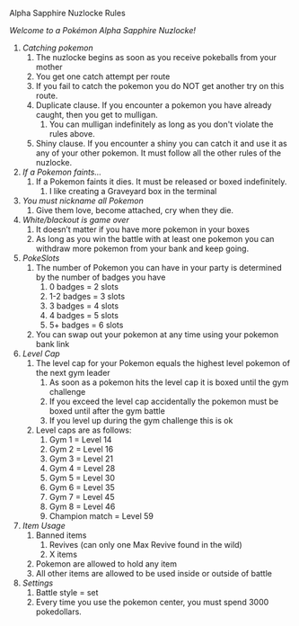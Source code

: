 Alpha Sapphire Nuzlocke Rules 

*Welcome to a Pokémon Alpha Sapphire Nuzlocke!*


1. *Catching pokemon*
   1. The nuzlocke begins as soon as you receive pokeballs from your mother
   2. You get one catch attempt per route
   3. If you fail to catch the pokemon you do NOT get another try on this route.
   4. Duplicate clause. If you encounter a pokemon you have already caught, then you get to mulligan.
      1. You can mulligan indefinitely as long as you don't violate the rules above.
   4. Shiny clause. If you encounter a shiny you can catch it and use it as any of your other pokemon. It must follow all the other rules of the nuzlocke.
2. *If a Pokemon faints…*
   1. If a Pokemon faints it dies. It must be released or boxed indefinitely.
      1. I like creating a Graveyard box in the terminal
3. *You must nickname all Pokemon*
   1. Give them love, become attached, cry when they die.
4. *White/blackout is game over*
   1. It doesn’t matter if you have more pokemon in your boxes
   2. As long as you win the battle with at least one pokemon you can withdraw more pokemon from your bank and keep going.
5. *PokeSlots*
   1. The number of Pokemon you can have in your party is determined by the number of badges you have
      1. 0 badges = 2 slots
      2. 1-2 badges = 3 slots
      3. 3 badges = 4 slots
      4. 4 badges = 5 slots
      5. 5+ badges = 6 slots
   2. You can swap out your pokemon at any time using your pokemon bank link
6. *Level Cap*
   1. The level cap for your Pokemon equals the highest level pokemon of the next gym leader
      1. As soon as a pokemon hits the level cap it is boxed until the gym challenge
      2. If you exceed the level cap accidentally the pokemon must be boxed until after the gym battle
      3. If you level up during the gym challenge this is ok
   2. Level caps are as follows:
      1. Gym 1 = Level 14
      2. Gym 2 = Level 16
      3. Gym 3 = Level 21
      4. Gym 4 = Level 28
      5. Gym 5 = Level 30
      6. Gym 6 = Level 35
      7. Gym 7 = Level 45
      8. Gym 8 = Level 46
      9. Champion match = Level 59
8. *Item Usage*
   1. Banned items
      1. Revives (can only one Max Revive found in the wild)
      2. X items
   2. Pokemon are allowed to hold any item
   3. All other items are allowed to be used inside or outside of battle
9. *Settings*
   1. Battle style = set
   2. Every time you use the pokemon center, you must spend 3000 pokedollars. 